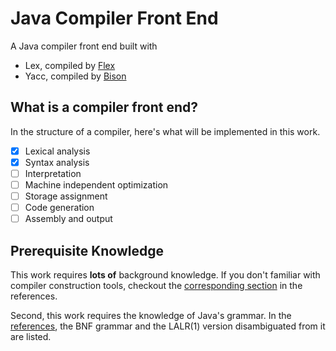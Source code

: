 # Java Compiler Front End
A Java compiler front end built with 

- Lex, compiled by [Flex](https://ftp.gnu.org/old-gnu/Manuals/flex-2.5.4/html_mono/flex.html)
- Yacc, compiled by [Bison](https://www.gnu.org/software/bison/)

## What is a compiler front end?

In the structure of a compiler, here's what will be implemented in this work.

- [x] Lexical analysis
- [x] Syntax analysis
- [ ] Interpretation
- [ ] Machine independent optimization
- [ ] Storage assignment
- [ ] Code generation
- [ ] Assembly and output

## Prerequisite Knowledge

This work requires **lots of** background knowledge. If you don't familiar with compiler construction tools, checkout the [corresponding section](tree/main/References#compiler-construction-tools) in the references.

Second, this work requires the knowledge of Java's grammar. In the [references](tree/main/References#the-java-programming-language), the BNF grammar and the LALR(1) version disambiguated from it are listed.

